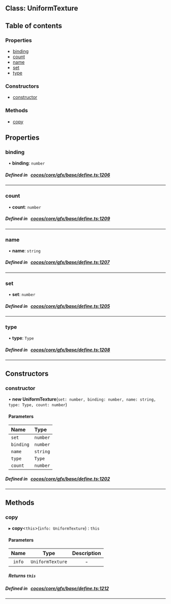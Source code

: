 
## Class: UniformTexture





<div class="table-of-content">
<h2>Table of contents</h2>


### Properties

- [ binding](#binding)
- [ count](#count)
- [ name](#name)
- [ set](#set)
- [ type](#type)

### Constructors

- [ constructor](#constructor)

### Methods

- [ copy](#copy)
</div>

## Properties


### binding
<div style="margin-left: 10px;">




•  **binding**:
`number` 
</div>

##### Defined in &nbsp;   [cocos/core/gfx/base/define.ts:1206](https://github.com/cocos-creator/engine/blob/c7bf6b8a9/cocos/core/gfx/base/define.ts#L1206)&nbsp;


___


### count
<div style="margin-left: 10px;">




•  **count**:
`number` 
</div>

##### Defined in &nbsp;   [cocos/core/gfx/base/define.ts:1209](https://github.com/cocos-creator/engine/blob/c7bf6b8a9/cocos/core/gfx/base/define.ts#L1209)&nbsp;


___


### name
<div style="margin-left: 10px;">




•  **name**:
`string` 
</div>

##### Defined in &nbsp;   [cocos/core/gfx/base/define.ts:1207](https://github.com/cocos-creator/engine/blob/c7bf6b8a9/cocos/core/gfx/base/define.ts#L1207)&nbsp;


___


### set
<div style="margin-left: 10px;">




•  **set**:
`number` 
</div>

##### Defined in &nbsp;   [cocos/core/gfx/base/define.ts:1205](https://github.com/cocos-creator/engine/blob/c7bf6b8a9/cocos/core/gfx/base/define.ts#L1205)&nbsp;


___


### type
<div style="margin-left: 10px;">




•  **type**:
`Type` 
</div>

##### Defined in &nbsp;   [cocos/core/gfx/base/define.ts:1208](https://github.com/cocos-creator/engine/blob/c7bf6b8a9/cocos/core/gfx/base/define.ts#L1208)&nbsp;


___

<!---->
## Constructors


### constructor
<div style="margin-left: 10px;">

• **new UniformTexture**(`set: number, binding: number, name: string, type: Type, count: number`)

#### Parameters

| Name | Type |
| :------ | :------ |
| `set` | `number` |
| `binding` | `number` |
| `name` | `string` |
| `type` | `Type` |
| `count` | `number` |
</div>

##### Defined in &nbsp;   [cocos/core/gfx/base/define.ts:1202](https://github.com/cocos-creator/engine/blob/c7bf6b8a9/cocos/core/gfx/base/define.ts#L1202)&nbsp;


---

<!---->
## Methods

### copy

<div style="margin-left: 10px;">

▸   **copy**<`this`\>(`info: UniformTexture`) : `this`



#### Parameters

| Name | Type | Description |
| :------: | :------: | :------: |
| `info` | `UniformTexture` | - |


##### Returns `this`
</div>

##### Defined in &nbsp;   [cocos/core/gfx/base/define.ts:1212](https://github.com/cocos-creator/engine/blob/c7bf6b8a9/cocos/core/gfx/base/define.ts#L1212)&nbsp;
___
<!---->



